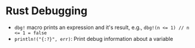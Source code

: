 # Rust Debugging

- `dbg!` macro prints an expression and it's result, e.g., `dbg!(n <= 1) // n <= 1 = false`
- `println!("{:?}", err)`: Print debug information about a variable
